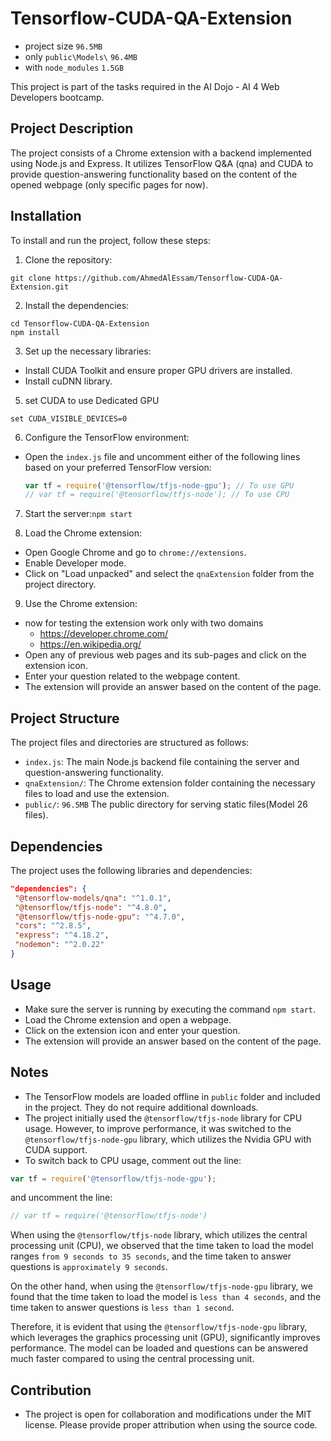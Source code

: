 # Tensorflow-CUDA-QA-Extension 
- project size `96.5MB`
- only `public\Models\` `96.4MB`
- with `node_modules` `1.5GB`

This project is part of the tasks required in the AI Dojo - AI 4 Web Developers bootcamp.

## Project Description

The project consists of a Chrome extension with a backend implemented using Node.js and Express. It utilizes TensorFlow Q&A (qna) and CUDA to provide question-answering functionality based on the content of the opened webpage (only specific pages for now).

## Installation

To install and run the project, follow these steps:

1. Clone the repository:
   
```CMD
git clone https://github.com/AhmedAlEssam/Tensorflow-CUDA-QA-Extension.git 
```

2. Install the dependencies:
   
```CMD
cd Tensorflow-CUDA-QA-Extension
npm install
```

3. Set up the necessary libraries:
- Install CUDA Toolkit and ensure proper GPU drivers are installed.
- Install cuDNN library.

5. set CUDA to use Dedicated GPU

```
set CUDA_VISIBLE_DEVICES=0
```

6. Configure the TensorFlow environment:
   
- Open the `index.js` file and uncomment either of the following lines based on your preferred TensorFlow version:
  
  ```javascript
  var tf = require('@tensorflow/tfjs-node-gpu'); // To use GPU
  // var tf = require('@tensorflow/tfjs-node'); // To use CPU
  ```

7. Start the server:`npm start`
   
8. Load the Chrome extension:
   
- Open Google Chrome and go to `chrome://extensions`.
- Enable Developer mode.
- Click on "Load unpacked" and select the `qnaExtension` folder from the project directory.

9. Use the Chrome extension:

- now for testing the extension work only with two domains
    - https://developer.chrome.com/
    - https://en.wikipedia.org/
- Open any of previous web pages and its sub-pages and click on the extension icon.
- Enter your question related to the webpage content.
- The extension will provide an answer based on the content of the page.

## Project Structure

The project files and directories are structured as follows:

- `index.js`: The main Node.js backend file containing the server and question-answering functionality.
- `qnaExtension/`: The Chrome extension folder containing the necessary files to load and use the extension.
- `public/`: `96.5MB` The public directory for serving static files(Model 26 files).

## Dependencies

The project uses the following libraries and dependencies:

```json
"dependencies": {
 "@tensorflow-models/qna": "^1.0.1",
 "@tensorflow/tfjs-node": "^4.8.0",
 "@tensorflow/tfjs-node-gpu": "^4.7.0",
 "cors": "^2.8.5",
 "express": "^4.18.2",
 "nodemon": "^2.0.22"
}
```

## Usage

- Make sure the server is running by executing the command ``npm start``.
- Load the Chrome extension and open a webpage.
- Click on the extension icon and enter your question.
- The extension will provide an answer based on the content of the page.
  
## Notes

- The TensorFlow models are loaded offline in `public` folder and included in the project. They do not require additional downloads.
- The project initially used the `@tensorflow/tfjs-node` library for CPU usage. However, to improve performance, it was switched to the `@tensorflow/tfjs-node-gpu` library, which utilizes the Nvidia GPU with CUDA support.
- To switch back to CPU usage, comment out the line:

```javascript
var tf = require('@tensorflow/tfjs-node-gpu');
```
and uncomment the line:

```javascript
// var tf = require('@tensorflow/tfjs-node')
```

When using the `@tensorflow/tfjs-node` library, which utilizes the central processing unit (CPU), we observed that the time taken to load the model ranges `from 9 seconds to 35 seconds`, and the time taken to answer questions is `approximately 9 seconds`.

On the other hand, when using the `@tensorflow/tfjs-node-gpu` library, we found that the time taken to load the model is `less than 4 seconds`, and the time taken to answer questions is `less than 1 second`.


Therefore, it is evident that using the `@tensorflow/tfjs-node-gpu` library, which leverages the graphics processing unit (GPU), significantly improves performance. The model can be loaded and questions can be answered much faster compared to using the central processing unit.


## Contribution

- The project is open for collaboration and modifications under the MIT license. Please provide proper attribution when using the source code.

